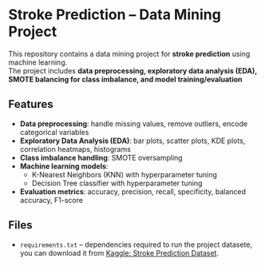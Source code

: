 # Stroke Prediction – Data Mining Project

This repository contains a data mining project for **stroke prediction** using machine learning.  
The project includes **data preprocessing, exploratory data analysis (EDA), SMOTE balancing for class imbalance, and model training/evaluation** 

##  Features
- **Data preprocessing**: handle missing values, remove outliers, encode categorical variables
- **Exploratory Data Analysis (EDA)**: bar plots, scatter plots, KDE plots, correlation heatmaps, histograms
- **Class imbalance handling**: SMOTE oversampling
- **Machine learning models**:
  - K-Nearest Neighbors (KNN) with hyperparameter tuning
  - Decision Tree classifier with hyperparameter tuning
- **Evaluation metrics**: accuracy, precision, recall, specificity, balanced accuracy, F1-score

##  Files
- `requirements.txt` – dependencies required to run the project
  datasete, you can download it from [Kaggle: Stroke Prediction Dataset](https://www.kaggle.com/datasets/fedesoriano/stroke-prediction-dataset).
